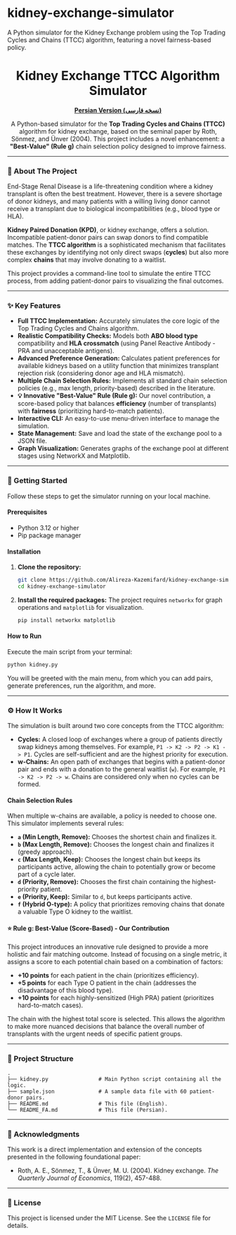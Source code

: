 # kidney-exchange-simulator
A Python simulator for the Kidney Exchange problem using the Top Trading Cycles and Chains (TTCC) algorithm, featuring a novel fairness-based policy.
<div align="center">

# **Kidney Exchange TTCC Algorithm Simulator**

**[Persian Version (نسخه فارسی)](./README_FA.md)**

A Python-based simulator for the **Top Trading Cycles and Chains (TTCC)** algorithm for kidney exchange, based on the seminal paper by Roth, Sönmez, and Ünver (2004). This project includes a novel enhancement: a **"Best-Value" (Rule g)** chain selection policy designed to improve fairness.

</div>

---

### **📖 About The Project**

End-Stage Renal Disease is a life-threatening condition where a kidney transplant is often the best treatment. However, there is a severe shortage of donor kidneys, and many patients with a willing living donor cannot receive a transplant due to biological incompatibilities (e.g., blood type or HLA).

**Kidney Paired Donation (KPD)**, or kidney exchange, offers a solution. Incompatible patient-donor pairs can swap donors to find compatible matches. The **TTCC algorithm** is a sophisticated mechanism that facilitates these exchanges by identifying not only direct swaps (**cycles**) but also more complex **chains** that may involve donating to a waitlist.

This project provides a command-line tool to simulate the entire TTCC process, from adding patient-donor pairs to visualizing the final outcomes.

---

### **✨ Key Features**

- **Full TTCC Implementation:** Accurately simulates the core logic of the Top Trading Cycles and Chains algorithm.
- **Realistic Compatibility Checks:** Models both **ABO blood type** compatibility and **HLA crossmatch** (using Panel Reactive Antibody - PRA and unacceptable antigens).
- **Advanced Preference Generation:** Calculates patient preferences for available kidneys based on a utility function that minimizes transplant rejection risk (considering donor age and HLA mismatch).
- **Multiple Chain Selection Rules:** Implements all standard chain selection policies (e.g., max length, priority-based) described in the literature.
- **💡 Innovative "Best-Value" Rule (Rule g):** Our novel contribution, a score-based policy that balances **efficiency** (number of transplants) with **fairness** (prioritizing hard-to-match patients).
- **Interactive CLI:** An easy-to-use menu-driven interface to manage the simulation.
- **State Management:** Save and load the state of the exchange pool to a JSON file.
- **Graph Visualization:** Generates graphs of the exchange pool at different stages using NetworkX and Matplotlib.

---

### **🚀 Getting Started**

Follow these steps to get the simulator running on your local machine.

#### **Prerequisites**

- Python 3.12 or higher
- Pip package manager

#### **Installation**

1.  **Clone the repository:**
    ```sh
    git clone https://github.com/Alireza-Kazemifard/kidney-exchange-simulator.git
    cd kidney-exchange-simulator
    ```

2.  **Install the required packages:**
    The project requires `networkx` for graph operations and `matplotlib` for visualization.
    ```sh
    pip install networkx matplotlib
    ```

#### **How to Run**

Execute the main script from your terminal:
```sh
python kidney.py
```
You will be greeted with the main menu, from which you can add pairs, generate preferences, run the algorithm, and more.

---

### **⚙️ How It Works**

The simulation is built around two core concepts from the TTCC algorithm:

- **Cycles:** A closed loop of exchanges where a group of patients directly swap kidneys among themselves. For example, `P1 -> K2 -> P2 -> K1 -> P1`. Cycles are self-sufficient and are the highest priority for execution.
- **w-Chains:** An open path of exchanges that begins with a patient-donor pair and ends with a donation to the general waitlist (`w`). For example, `P1 -> K2 -> P2 -> w`. Chains are considered only when no cycles can be formed.

#### **Chain Selection Rules**

When multiple w-chains are available, a policy is needed to choose one. This simulator implements several rules:

- **`a` (Min Length, Remove):** Chooses the shortest chain and finalizes it.
- **`b` (Max Length, Remove):** Chooses the longest chain and finalizes it (greedy approach).
- **`c` (Max Length, Keep):** Chooses the longest chain but keeps its participants active, allowing the chain to potentially grow or become part of a cycle later.
- **`d` (Priority, Remove):** Chooses the first chain containing the highest-priority patient.
- **`e` (Priority, Keep):** Similar to `d`, but keeps participants active.
- **`f` (Hybrid O-type):** A policy that prioritizes removing chains that donate a valuable Type O kidney to the waitlist.

#### **⭐ Rule g: Best-Value (Score-Based) - Our Contribution**

This project introduces an innovative rule designed to provide a more holistic and fair matching outcome. Instead of focusing on a single metric, it assigns a score to each potential chain based on a combination of factors:

- **+10 points** for each patient in the chain (prioritizes efficiency).
- **+5 points** for each Type O patient in the chain (addresses the disadvantage of this blood type).
- **+10 points** for each highly-sensitized (High PRA) patient (prioritizes hard-to-match cases).

The chain with the highest total score is selected. This allows the algorithm to make more nuanced decisions that balance the overall number of transplants with the urgent needs of specific patient groups.

---

### **📂 Project Structure**

```
.
├── kidney.py                # Main Python script containing all the logic.
├── sample.json              # A sample data file with 60 patient-donor pairs.
├── README.md                # This file (English).
└── README_FA.md             # This file (Persian).
```

---

### **🙏 Acknowledgments**

This work is a direct implementation and extension of the concepts presented in the following foundational paper:
- Roth, A. E., Sönmez, T., & Ünver, M. U. (2004). Kidney exchange. *The Quarterly Journal of Economics*, 119(2), 457-488.

---

### **📜 License**

This project is licensed under the MIT License. See the `LICENSE` file for details.
